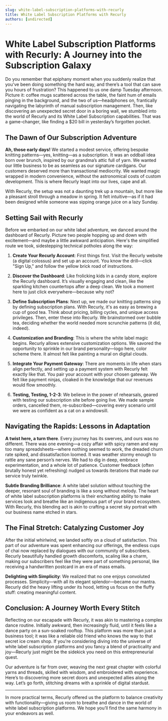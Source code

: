 ```yaml
---
slug: white-label-subscription-platforms-with-recurly
title: White Label Subscription Platforms with Recurly
authors: [undirected]
---
```



# White Label Subscription Platforms with Recurly: A Journey into the Subscription Galaxy

Do you remember that epiphany moment when you suddenly realize that you've been doing something the hard way, and there’s a tool that can save you hours of frustration? This happened to us one damp Tuesday afternoon. Picture it: coffee mugs scattered across the table, the faint hum of emails pinging in the background, and the two of us—headphones on, frantically navigating the labyrinth of manual subscription management. Then, like discovering an unexpected secret door in a boring wall, we stumbled into the world of Recurly and its White Label Subscription capabilities. That was a game-changer, like finding a $20 bill in yesterday’s forgotten pocket.

## The Dawn of Our Subscription Adventure

**Ah, those early days!** We started a modest service, offering bespoke knitting patterns—yes, knitting—as a subscription. It was an oddball idea born over brunch, inspired by our grandma’s attic full of yarn. We wanted our little business to be as seamless as our signature cardigans. Our customers deserved more than transactional mediocrity. We wanted magic wrapped in modern convenience, without the astronomical costs of custom development. This is where Recurly leapt into our lives, cape and all.

With Recurly, the setup was not a daunting trek up a mountain, but more like a pleasant stroll through a meadow in spring. It felt intuitive—as if it had been designed while someone was sipping orange juice on a lazy Sunday.

## Setting Sail with Recurly

Before we embarked on our white label adventure, we danced around the dashboard of Recurly. Picture two people hopping up and down with excitement—and maybe a little awkward anticipation. Here's the simplified route we took, sidestepping technical potholes along the way:

1. **Create Your Recurly Account**: First things first. Visit the Recurly website (a digital colossus) and set up an account. You know the drill—click "Sign Up," and follow the yellow brick road of instructions.

2. **Discover the Dashboard**: Like frolicking kids in a candy store, explore the Recurly dashboard. It’s visually engaging and clean, like the sparkling kitchen countertops after a deep clean. We took a moment here to just click everywhere—because why not?

3. **Define Subscription Plans**: Next up, we made our knitting patterns sing by defining subscription plans. With Recurly, it's as easy as brewing a cup of good tea. Think about pricing, billing cycles, and unique access privileges. Then, enter these into Recurly. We brainstormed over bubble tea, deciding whether the world needed more scrunchie patterns (it did, indeed).

4. **Customization and Branding**: This is where the white label magic begins. Recurly allows extensive customization options. We savored the opportunity to sprinkle in our brand personality—logo here, color scheme there. It almost felt like painting a mural on digital clouds.

5. **Integrate Your Payment Gateway**: There are moments in life when stars align perfectly, and setting up a payment system with Recurly felt exactly like that. You pair your account with your chosen gateway. We felt like payment ninjas, cloaked in the knowledge that our revenues would flow smoothly.

6. **Testing, Testing, 1-2-3**: We believe in the power of rehearsals, geared with testing our subscription site before going live. We made sample orders, cancelled them, re-subscribed—covering every scenario until we were as confident as a cat on a windowsill.

## Navigating the Rapids: Lessons in Adaptation

**A twist here, a turn there**. Every journey has its swerves, and ours was no different. There was one evening—a cozy affair with spicy ramen and way too many spreadsheets—where nothing seemed to work, the dreaded churn rate spiked, and dissatisfaction loomed. It was weather stormy enough to rattle any sane person’s nerves. We had to dig in deep, embrace experimentation, and a whole lot of patience. Customer feedback (often brutally honest yet refreshing) nudged us towards iterations that made our service truly twinkle.

**Subtle Branding Brilliance**: A white label solution without touching the deeper, resonant soul of branding is like a song without melody. The heart of white label subscription platforms is their enchanting ability to make services look and breathe like an indigenous part of your brand ecosystem. With Recurly, this blending act is akin to crafting a secret sky portrait with our business name etched in stars.

## The Final Stretch: Catalyzing Customer Joy

After the initial whirlwind, we landed softly on a cloud of satisfaction. This part of our adventure was spent enhancing our offerings, the endless cups of chai now replaced by dialogues with our community of subscribers. Recurly beautifully handled growth discomforts, scaling like a charm, making our subscribers feel like they were part of something personal, like receiving a handwritten postcard in an era of mass emails.

**Delighting with Simplicity**: We realized that no one enjoys convoluted processes. Simplicity—with all its elegant splendor—became our mantra. Recurly did the heavy lifting under its hood, letting us focus on the fluffy stuff: creating meaningful content.

## Conclusion: A Journey Worth Every Stitch

Reflecting on our escapade with Recurly, it was akin to mastering a complex dance routine. Initially awkward, then increasingly fluid, until it feels like a dance party on a sun-soaked rooftop. This platform was more than just a business tool; it was like a reliable old friend who knows the way to that secret ice cream shop. If you're considering diving into the universe of white label subscription platforms and you fancy a blend of practicality and joy—Recurly just might be the sidekick you need on this entrepreneurial quest.

Our adventure is far from over, weaving the next great chapter with colorful yarns and threads, skilled with wisdom, and embroidered with experience. Here’s to discovering more secret doors and unexpected allies along the way. Let’s go forth, stitching dreams with a sprinkle of digital stardust.

---

In more practical terms, Recurly offered us the platform to balance creativity with functionality—giving us room to breathe and dance in the world of white label subscription platforms. We hope you’ll find the same harmony in your endeavors as well.